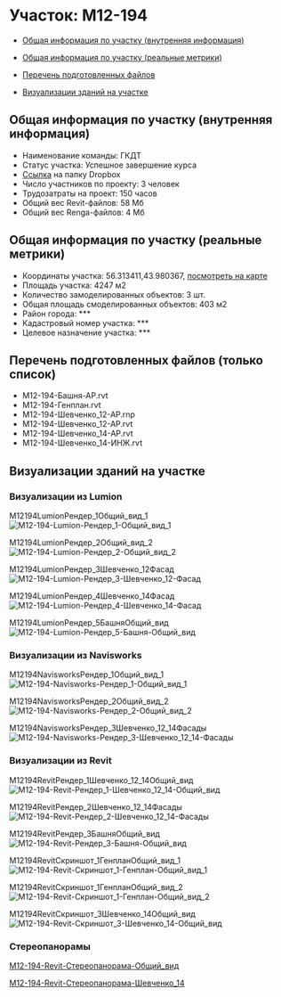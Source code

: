 # Участок: M12-194

* [Общая информация по участку (внутренняя информация)](#Chapter1)

* [Общая информация по участку (реальные метрики)](#Chapter2)

* [Перечень подготовленных файлов](#Chapter3)

* [Визуализации зданий на участке](#Chapter6)

## <a id="Chapter1"></a> Общая информация по участку (внутренняя информация)
+ Наименование команды: ГКДТ
+ Статус участка: Успешное завершение курса
+ [Ссылка](https://www.dropbox.com/sh/wvvgv1nw1iqred9/AACXwJVU-q4PyciEyemv3bYla/M12_194?dl=0) на папку Dropbox
+ Число участников по проекту: 3 человек
+ Трудозатраты на проект: 150 часов
+ Общий вес Revit-файлов: 58 Мб
+ Общий вес Renga-файлов: 4 Мб
## <a id="Chapter2"></a> Общая информация по участку (реальные метрики)
+ Координаты участка: 56.313411,43.980367, [посмотреть на карте](https://yandex.ru/maps/47/nizhny-novgorod/?ll=43.980367%2C56.313411&z=19)
+ Площадь участка: 4247 м2
+ Количество замоделированных объектов: 3 шт.
+ Общая площадь смоделированных объектов: 403 м2
+ Район города: *** 
+ Кадастровый номер участка: *** 
+ Целевое назначение участка: *** 
## <a id="Chapter3"></a> Перечень подготовленных файлов (только список)
+ M12-194-Башня-АР.rvt
+ M12-194-Генплан.rvt
+ M12-194-Шевченко_12-АР.rnp
+ M12-194-Шевченко_12-АР.rvt
+ M12-194-Шевченко_14-АР.rvt
+ M12-194-Шевченко_14-ИНЖ.rvt
## <a id="Chapter6"></a> Визуализации зданий на участке
### Визуализации из Lumion
M12194LumionРендер_1Общий_вид_1
![M12-194-Lumion-Рендер_1-Общий_вид_1](/Images/M12_194/M12-194-Lumion-Рендер_1-Общий_вид_1_Compressed.jpg)

M12194LumionРендер_2Общий_вид_2
![M12-194-Lumion-Рендер_2-Общий_вид_2](/Images/M12_194/M12-194-Lumion-Рендер_2-Общий_вид_2_Compressed.jpg)

M12194LumionРендер_3Шевченко_12Фасад
![M12-194-Lumion-Рендер_3-Шевченко_12-Фасад](/Images/M12_194/M12-194-Lumion-Рендер_3-Шевченко_12-Фасад_Compressed.jpg)

M12194LumionРендер_4Шевченко_14Фасад
![M12-194-Lumion-Рендер_4-Шевченко_14-Фасад](/Images/M12_194/M12-194-Lumion-Рендер_4-Шевченко_14-Фасад_Compressed.jpg)

M12194LumionРендер_5БашняОбщий_вид
![M12-194-Lumion-Рендер_5-Башня-Общий_вид](/Images/M12_194/M12-194-Lumion-Рендер_5-Башня-Общий_вид_Compressed.jpg)

### Визуализации из Navisworks
M12194NavisworksРендер_1Общий_вид_1
![M12-194-Navisworks-Рендер_1-Общий_вид_1](/Images/M12_194/M12-194-Navisworks-Рендер_1-Общий_вид_1_Compressed.jpg)

M12194NavisworksРендер_2Общий_вид_2
![M12-194-Navisworks-Рендер_2-Общий_вид_2](/Images/M12_194/M12-194-Navisworks-Рендер_2-Общий_вид_2_Compressed.jpg)

M12194NavisworksРендер_3Шевченко_12_14Фасады
![M12-194-Navisworks-Рендер_3-Шевченко_12_14-Фасады](/Images/M12_194/M12-194-Navisworks-Рендер_3-Шевченко_12_14-Фасады_Compressed.jpg)

### Визуализации из Revit
M12194RevitРендер_1Шевченко_12_14Общий_вид
![M12-194-Revit-Рендер_1-Шевченко_12_14-Общий_вид](/Images/M12_194/M12-194-Revit-Рендер_1-Шевченко_12_14-Общий_вид_Compressed.jpg)

M12194RevitРендер_2Шевченко_12_14Фасады
![M12-194-Revit-Рендер_2-Шевченко_12_14-Фасады](/Images/M12_194/M12-194-Revit-Рендер_2-Шевченко_12_14-Фасады_Compressed.jpg)

M12194RevitРендер_3БашняОбщий_вид
![M12-194-Revit-Рендер_3-Башня-Общий_вид](/Images/M12_194/M12-194-Revit-Рендер_3-Башня-Общий_вид_Compressed.jpg)

M12194RevitСкриншот_1ГенпланОбщий_вид_1
![M12-194-Revit-Скриншот_1-Генплан-Общий_вид_1](/Images/M12_194/M12-194-Revit-Скриншот_1-Генплан-Общий_вид_1_Compressed.jpg)

M12194RevitСкриншот_1ГенпланОбщий_вид_2
![M12-194-Revit-Скриншот_1-Генплан-Общий_вид_2](/Images/M12_194/M12-194-Revit-Скриншот_1-Генплан-Общий_вид_2_Compressed.jpg)

M12194RevitСкриншот_3Шевченко_14Общий_вид
![M12-194-Revit-Скриншот_3-Шевченко_14-Общий_вид](/Images/M12_194/M12-194-Revit-Скриншот_3-Шевченко_14-Общий_вид_Compressed.jpg)

### Стереопанорамы
[M12-194-Revit-Стереопанорама-Общий_вид](https://pano.autodesk.com/pano.html?url=jpgs/1937d25b-0992-4bd4-8ca2-7337a9c5fce4&version=2)

[M12-194-Revit-Стереопанорама-Шевченко_14](https://pano.autodesk.com/pano.html?url=jpgs/30d054e6-14fe-424f-afb8-6dcaa78e82ca&version=2)

